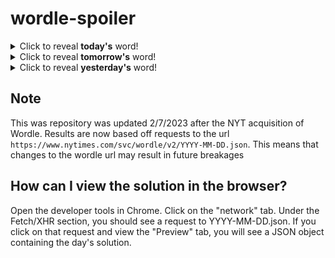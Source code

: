# wordle-spoiler

<details>
  <summary>Click to reveal <b>today's</b> word!</summary>
  <br>
  <b> grant </b>
</details>

<details>
  <summary>Click to reveal <b>tomorrow's</b> word!</summary>
  <br>
  <b> halve </b>
</details>

<details>
  <summary>Click to reveal <b>yesterday's</b> word!</summary>
  <br>
  <b> corer </b>
</details>

## Note
This was repository was updated 2/7/2023 after the NYT acquisition of Wordle. Results are now based off requests to the url `https://www.nytimes.com/svc/wordle/v2/YYYY-MM-DD.json`. This means that changes to the wordle url may result in future breakages

## How can I view the solution in the browser?
Open the developer tools in Chrome. Click on the "network" tab. Under the Fetch/XHR section, you should see a request to YYYY-MM-DD.json. If you click on that request and view the "Preview" tab, you will see a JSON object containing the day's solution.